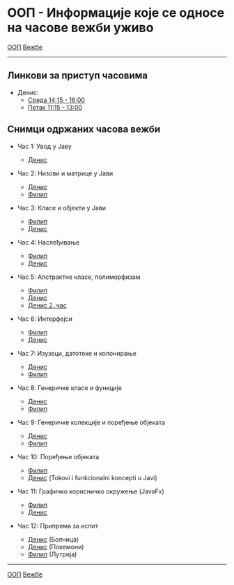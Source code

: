 # ООП - Информације које се односе на часове вежби уживо

[ООП](../../README.md) [Вежбе](../README.md)

---

## Линкови за приступ часовима

- Денис:
    - [Среда 14:15 - 16:00](https://matf.webex.com/matf/j.php?MTID=m15d40dece5f9b68f11b75e5572087a87)
    - [Петак 11:15 - 13:00](https://matf.webex.com/matf/j.php?MTID=m2663ba84225a94c25e5126d1ecaeb048)

## Снимци одржаних часова вежби

- Час 1: Увод у Јаву
	- [Денис](https://youtu.be/ggszXF-NKac) 

- Час 2: Низови и матрице у Јави
	- [Денис](https://youtu.be/pcXbNZJuRy8)
	- [Филип](https://youtu.be/hpjpvVPesvM)

- Час 3: Класе и објекти у Јави
	- [Филип](https://youtu.be/rhTG-M27zOE)
	- [Денис](https://youtu.be/qNkB4PAZc98)

- Час 4: Наслеђивање
	- [Филип](https://youtu.be/aTAQ1uzFgK4)
	- [Денис](https://youtu.be/GP2yTBKLnxU)
	
- Час 5: Апстрактне класе, полиморфизам
	- [Филип](https://youtu.be/GgnDxpdumd8)
	- [Денис](https://youtu.be/ipLntBXAZwo)
	- [Денис 2. час](https://youtu.be/FnzyEd_i8bs)
	
- Час 6: Интерфејси
	- [Филип](https://youtu.be/E2parVCJwHE)
	- [Денис](https://youtu.be/B_IVYCXqL3I)

- Час 7: Изузеци, датотеке и колонирање 
	- [Денис](https://youtu.be/36pRs-EBbwQ)
	- [Филип](https://youtu.be/Z-C6cgHGw2E)
	
- Час 8: Генеричке класе и функције 
	- [Денис](https://youtu.be/B1LnF_vc1bM)
	- [Филип](https://youtu.be/VDEjHaI9TWY)
		
- Час 9: Генеричке колекције и поређење објеката 
	- [Денис](https://youtu.be/Lbpo_aOi0sA)
	- [Филип](https://youtu.be/m2UhT-1eTQ0)

- Час 10: Поређење објеката 
	- [Филип](https://youtu.be/FTiuW67S6sE)
	- [Денис](https://youtu.be/fHYFcXkoPc4) (Tokovi i funkcionalni koncepti u Javi)

- Час 11: Графичко корисничко окружење (JavaFx) 
	- [Филип](https://youtu.be/I7Ilf2l5Nu4)
	- [Денис](https://youtu.be/8QYYKPpPcBA)

- Час 12: Припрема за испит 
	- [Денис](https://youtu.be/-JUoa5BTg6s) (Болница)
	- [Денис](https://youtu.be/23hzyX7kQH4) (Покемони)
	- [Филип](https://youtu.be/tBJf-QBjyis) (Лутрија)

--- 
[ООП](../../README.md) [Вежбе](../README.md)
